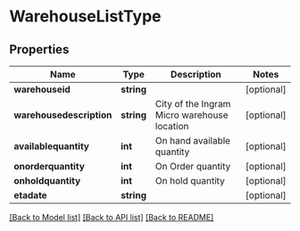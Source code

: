 # WarehouseListType

## Properties
Name | Type | Description | Notes
------------ | ------------- | ------------- | -------------
**warehouseid** | **string** |  | [optional] 
**warehousedescription** | **string** | City of the Ingram Micro warehouse location | [optional] 
**availablequantity** | **int** | On hand available quantity | [optional] 
**onorderquantity** | **int** | On Order quantity | [optional] 
**onholdquantity** | **int** | On hold quantity | [optional] 
**etadate** | **string** |  | [optional] 

[[Back to Model list]](../../README.md#documentation-for-models) [[Back to API list]](../../README.md#documentation-for-api-endpoints) [[Back to README]](../../README.md)

